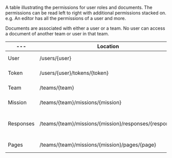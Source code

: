 A table illustrating the permissions for user roles and documents. The permissions can be read left to right with additional permissions stacked on. e.g. An editor has all the permissions of a user and more.

Documents are associated with either a user or a team. No user can access a document of another team or user in that team. 


--- | Location                                              | Anonymous      | User        | Editor
---          | ---                                                   | ---          | ---                                  | ---
User    | /users/{user}                                         | no access |get,update own self | read,update own team 
Token        | /users/{user}/tokens/{token}                          | no access | create own token         | --        
Team    | /teams/{team}    | no access                                     | get own team         | update own team                                  
Mission | /teams/{team}/missions/{mission}        | no access              | read own team         | write own team                               
Responses    | /teams/{team}/missions/{mission}/responses/{response}| no access | read own team, write own response         | --                                  
Pages        | /teams/{team}/missions/{mission}/pages/{page}         | no access         | --                                      | create own team

